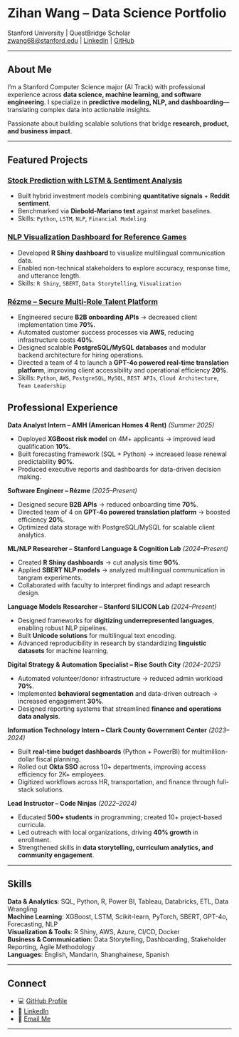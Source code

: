 # Zihan Wang – Data Science Portfolio  

Stanford University | QuestBridge Scholar  
[zwang68@stanford.edu](mailto:zwang68@stanford.edu) | [LinkedIn](https://linkedin.com/in/zihanwang68) | [GitHub](https://github.com/Tofuwang45)  

---

## About Me  

I’m a Stanford Computer Science major (AI Track) with professional experience across **data science, machine learning, and software engineering**. I specialize in **predictive modeling, NLP, and dashboarding**—translating complex data into actionable insights.  

Passionate about building scalable solutions that bridge **research, product, and business impact**.  

---

## Featured Projects  

### [Stock Prediction with LSTM & Sentiment Analysis](https://github.com/Tofuwang45/Stock_Prediction)  
- Built hybrid investment models combining **quantitative signals** + **Reddit sentiment**.  
- Benchmarked via **Diebold-Mariano test** against market baselines.  
- Skills: `Python`, `LSTM`, `NLP`, `Financial Modeling`  

### [NLP Visualization Dashboard for Reference Games](https://github.com/refbank/refbank-viz)  
- Developed **R Shiny dashboard** to visualize multilingual communication data.  
- Enabled non-technical stakeholders to explore accuracy, response time, and utterance length.  
- Skills: `R Shiny`, `SBERT`, `Data Storytelling`, `Visualization`  

### [Rézme – Secure Multi-Role Talent Platform](https://github.com/Rezme-Inc/indeed-demo)  
- Engineered secure **B2B onboarding APIs** → decreased client implementation time **70%**.  
- Automated customer success processes via **AWS**, reducing infrastructure costs **40%**.  
- Designed scalable **PostgreSQL/MySQL databases** and modular backend architecture for hiring operations.  
- Directed a team of 4 to launch a **GPT-4o powered real-time translation platform**, improving client accessibility and operational efficiency **20%**.  
- Skills: `Python`, `AWS`, `PostgreSQL`, `MySQL`, `REST APIs`, `Cloud Architecture`, `Team Leadership`  

## Professional Experience  

**Data Analyst Intern – AMH (American Homes 4 Rent)** *(Summer 2025)*  
- Deployed **XGBoost risk model** on 4M+ applicants → improved lead qualification **10%**.  
- Built forecasting framework (SQL + Python) → increased lease renewal predictability **90%**.  
- Produced executive reports and dashboards for data-driven decision making.  

**Software Engineer – Rézme** *(2025–Present)*  
- Designed secure **B2B APIs** → reduced onboarding time **70%**.  
- Directed team of 4 on **GPT-4o powered translation platform** → boosted efficiency **20%**.  
- Optimized data storage with PostgreSQL/MySQL for scalable client analytics.  

**ML/NLP Researcher – Stanford Language & Cognition Lab** *(2024–Present)*  
- Created **R Shiny dashboards** → cut analysis time **90%**.  
- Applied **SBERT NLP models** → analyzed multilingual communication in tangram experiments.  
- Collaborated with faculty to interpret findings and adapt research design.  

**Language Models Researcher – Stanford SILICON Lab** *(2024–Present)*  
- Designed frameworks for **digitizing underrepresented languages**, enabling robust NLP pipelines.  
- Built **Unicode solutions** for multilingual text encoding.  
- Advanced reproducibility in research by standardizing **linguistic datasets** for machine learning.  

**Digital Strategy & Automation Specialist – Rise South City** *(2024–2025)*  
- Automated volunteer/donor infrastructure → reduced admin workload **70%**.  
- Implemented **behavioral segmentation** and data-driven outreach → increased engagement **30%**.  
- Designed reporting systems that streamlined **finance and operations data analysis**.  

**Information Technology Intern – Clark County Government Center** *(2023–2024)*  
- Built **real-time budget dashboards** (Python + PowerBI) for multimillion-dollar fiscal planning.  
- Rolled out **Okta SSO** across 10+ departments, improving access efficiency for 2K+ employees.  
- Digitized workflows across HR, transportation, and finance through full-stack solutions.  

**Lead Instructor – Code Ninjas** *(2022–2024)*  
- Educated **500+ students** in programming; created 10+ project-based curricula.  
- Led outreach with local organizations, driving **40% growth** in enrollment.  
- Strengthened skills in **data storytelling, curriculum analytics, and community engagement**.  

---

## Skills  

**Data & Analytics**: SQL, Python, R, Power BI, Tableau, Databricks, ETL, Data Wrangling  
**Machine Learning**: XGBoost, LSTM, Scikit-learn, PyTorch, SBERT, GPT-4o, Forecasting, NLP  
**Visualization & Tools**: R Shiny, AWS, Azure, CI/CD, Docker  
**Business & Communication**: Data Storytelling, Dashboarding, Stakeholder Reporting, Agile Methodology  
**Languages**: English, Mandarin, Shanghainese, Spanish  

---

## Connect  

- 💻 [GitHub Profile](https://github.com/Tofuwang45)  
- 🔗 [LinkedIn](https://linkedin.com/in/zihanwang68)  
- 📧 [Email Me](mailto:zwang68@stanford.edu)  

---
